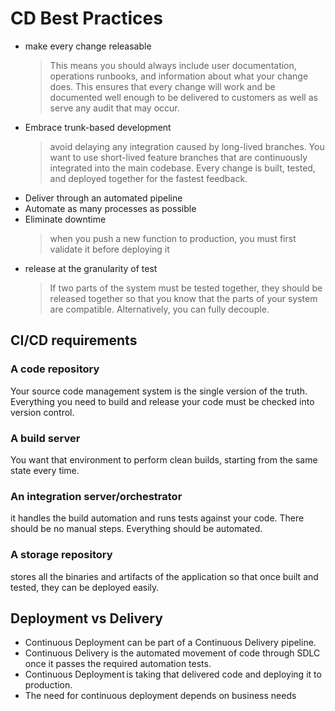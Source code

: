 # CD Best Practices
- make every change releasable
  >This means you should always include user documentation, operations runbooks, and information about what your change does. This ensures that every change will work and be documented well enough to be delivered to customers as well as serve any audit that may occur. 
- Embrace trunk-based development
  >avoid delaying any integration caused by long-lived branches. You want to use short-lived feature branches that are continuously integrated into the main codebase.
  >Every change is built, tested, and deployed together for the fastest feedback.
- Deliver through an automated pipeline
- Automate as many processes as possible
- Eliminate downtime
  >when you push a new function to production, you must first validate it before deploying it
- release at the granularity of test
  >If two parts of the system must be tested together, they should be released together so that you know that the parts of your system are compatible. Alternatively, you can fully decouple. 

## CI/CD requirements
### A code repository
Your source code management system is the single version of the truth. Everything you need to build and release your code must be checked into version control.

### A build server
You want that environment to perform clean builds, starting from the same state every time.

### An integration server/orchestrator
it handles the build automation and runs tests against your code. There should be no manual steps. Everything should be automated.

### A storage repository
stores all the binaries and artifacts of the application so that once built and tested, they can be deployed easily.

## Deployment vs Delivery
- Continuous Deployment can be part of a Continuous Delivery pipeline.
- Continuous Delivery is the automated movement of code through SDLC once it passes the required automation tests. 
- Continuous Deployment is taking that delivered code and deploying it to production.
- The need for continuous deployment depends on business needs
